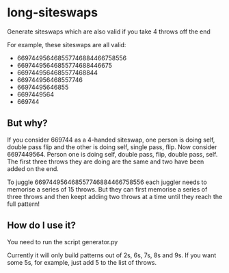 # long-siteswaps
Generate siteswaps which are also valid if you take 4 throws off the end

For example, these siteswaps are all valid:
- 669744956468557746884466758556
- 66974495646855774688446675
- 6697449564685577468844
- 669744956468557746
- 66974495646855
- 6697449564
- 669744

## But why?
If you consider 669744 as a 4-handed siteswap, one person is doing self, double pass flip and the other is doing self, single pass, flip.
Now consider 6697449564. Person one is doing self, double pass, flip, double pass, self. The first three throws they are doing are the same and two have been added on the end.

To juggle 669744956468557746884466758556 each juggler needs to memorise a series of 15 throws. But they can first memorise a series of three throws and then keept adding two throws at a time until they reach the full pattern!

## How do I use it?
You need to run the script generator.py

Currently it will only build patterns out of 2s, 6s, 7s, 8s and 9s. If you want some 5s, for example, just add 5 to the list of throws.
